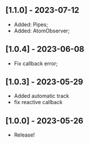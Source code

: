 ## [1.1.0] - 2023-07-12

* Added: Pipes;
* Added: AtomObserver;

## [1.0.4] - 2023-06-08

* Fix callback error;

## [1.0.3] - 2023-05-29

* Added automatic track
* fix reactive callback

## [1.0.0] - 2023-05-26
* Release!

